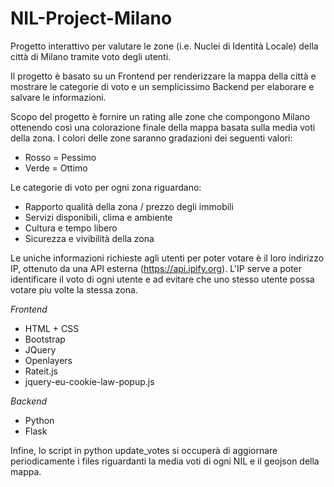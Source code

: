 # NIL-Project-Milano

Progetto interattivo per valutare le zone (i.e. Nuclei di Identità Locale) della città di Milano tramite voto degli utenti.

Il progetto è basato su un Frontend per renderizzare la mappa della città e mostrare le categorie di voto e un semplicissimo Backend per elaborare e salvare le informazioni.

Scopo del progetto è fornire un rating alle zone che compongono Milano ottenendo così una colorazione finale della mappa basata sulla media voti della zona. I colori delle zone saranno gradazioni dei seguenti valori:

* Rosso = Pessimo
* Verde = Ottimo

Le categorie di voto per ogni zona riguardano:

* Rapporto qualità della zona / prezzo degli immobili
* Servizi disponibili, clima e ambiente
* Cultura e tempo libero
* Sicurezza e vivibilità della zona

Le uniche informazioni richieste agli utenti per poter votare è il loro indirizzo IP, ottenuto da una API esterna (https://api.ipify.org).
L'IP serve a poter identificare il voto di ogni utente e ad evitare che uno stesso utente possa votare piu volte la stessa zona.

_Frontend_

* HTML + CSS
* Bootstrap
* JQuery
* Openlayers
* Rateit.js
* jquery-eu-cookie-law-popup.js

_Backend_

* Python
* Flask

Infine, lo script in python update_votes si occuperà di aggiornare periodicamente i files riguardanti la media voti di ogni NIL e il geojson della mappa.
